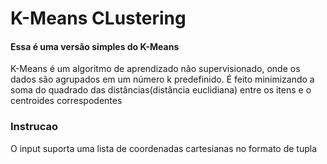 # K-Means CLustering
#### Essa é uma versão simples do K-Means
K-Means é um algoritmo de aprendizado não supervisionado, onde os dados são agrupados em um número k predefinido. É feito minimizando a soma do quadrado das distâncias(distância euclidiana) entre os itens e o centroides correspodentes

### Instrucao
O input suporta uma lista de coordenadas cartesianas no formato de tupla

